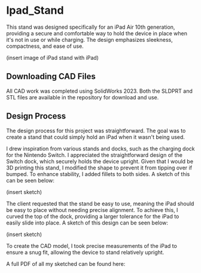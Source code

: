 # Ipad_Stand

This stand was designed specifically for an iPad Air 10th generation, providing a secure and comfortable way to hold the device in place when it's not in use or while charging. The design emphasizes sleekness, compactness, and ease of use.

(insert image of iPad stand with iPad)

## Downloading CAD Files
All CAD work was completed using SolidWorks 2023. Both the SLDPRT and STL files are available in the repository for download and use.

## Design Process
The design process for this project was straightforward. The goal was to create a stand that could simply hold an iPad when it wasn't being used.

I drew inspiration from various stands and docks, such as the charging dock for the Nintendo Switch. I appreciated the straightforward design of the Switch dock, which securely holds the device upright. Given that I would be 3D printing this stand, I modified the shape to prevent it from tipping over if bumped. To enhance stability, I added fillets to both sides. A sketch of this can be seen below:

(insert sketch)

The client requested that the stand be easy to use, meaning the iPad should be easy to place without needing precise alignment. To achieve this, I curved the top of the dock, providing a larger tolerance for the iPad to easily slide into place. A sketch of this design can be seen below:

(insert sketch)

To create the CAD model, I took precise measurements of the iPad to ensure a snug fit, allowing the device to stand relatively upright.

A full PDF of all my sketched can be found here: 
